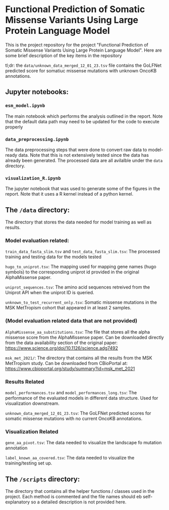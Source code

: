 # Functional Prediction of Somatic Missense Variants Using Large Protein Language Model

This is the project repository for the project "Functional Prediction of Somatic Missense Variants Using Large Protein Language Model". Here are some brief description of the key items in the repository

tl;dr: the `data/unknown_data_merged_12_01_23.tsv` file contains the GoLFNet predicted score for somatiuc missense mutations with unknown OncoKB annotations.

## Jupyter notebooks:

### `esm_model.ipynb`
The main notebook which performs the analysis outlined in the report. Note that the default data path may need to be updated for the code to execute properly

### `data_preprocessing.ipynb`
The data preprocessing steps that were done to convert raw data to model-ready data. Note that this is not extensively tested since the data has already been generated. The processed data are all avilalble under the `data` directory.

### `visualization_R.ipynb`
The jupyter notebook that was used to generate some of the figures in the report. Note that it uses a R kernel instead of a python kernel.

## The `/data` directory:
The directory that stores the data needed for model training as well as results. 

### Model evaluation related:
`train_data_fasta_slim.tsv` and `test_data_fasta_slim.tsv`: The processed training and testing data for the models tested

`hugo_to_uniprot.tsv`: The mapping used for mapping gene names (hugo symbols) to the corresponding uniprot id provided in the original AlphaMissense paper.

`uniprot_sequences.tsv`: The amino acid sequences retreived from the Uniprot API when the uniprot ID is queried.

`unknown_to_test_recurrent_only.tsv`: Somatic missense mutations in the MSK MetTropism cohort that appeared in at least 2 samples. 

### (Model evaluation related data that are not provided)

`AlphaMissense_aa_substitutions.tsv`: The file that stores all the alpha missense score from the AlphaMissense paper. Can be downloaded directly from the data availability section of the original paper: https://www.science.org/doi/10.1126/science.adg7492

`msk_met_2021/`: The directory that contains all the results from the MSK MetTropism study. Can be downloaded from CBioPortal at: https://www.cbioportal.org/study/summary?id=msk_met_2021

### Results Related

`model_performances.tsv` and `model_performances_long.tsv`: The performance of the evaluated models in different data structure. Used for visualization downstream.

`unknown_data_merged_12_01_23.tsv`: The GoLFNet predicted scores for somatic missense mutations with no current OncoKB annotations. 

### Visualization Related

`gene_aa_pivot.tsv`: The data needed to visualize the landscape fo mutation annotation

`label_known_aa_covered.tsv`: The data needed to visualize the training/testing set up.

## The `/scripts` directory:
The directory that contains all the helper functions / classes used in the project. Each method is commented and the file names should eb self-explanatory so a detailed description is not provided here.
